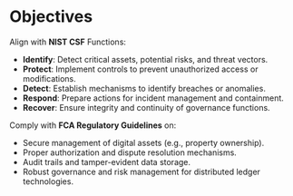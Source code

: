 # Objectives

Align with **NIST CSF** Functions:

* **Identify**: Detect critical assets, potential risks, and threat vectors.
* **Protect**: Implement controls to prevent unauthorized access or modifications.
* **Detect**: Establish mechanisms to identify breaches or anomalies.
* **Respond**: Prepare actions for incident management and containment.
* **Recover**: Ensure integrity and continuity of governance functions.

Comply with **FCA Regulatory Guidelines** on:

* Secure management of digital assets (e.g., property ownership).
* Proper authorization and dispute resolution mechanisms.
* Audit trails and tamper-evident data storage.
* Robust governance and risk management for distributed ledger technologies.
